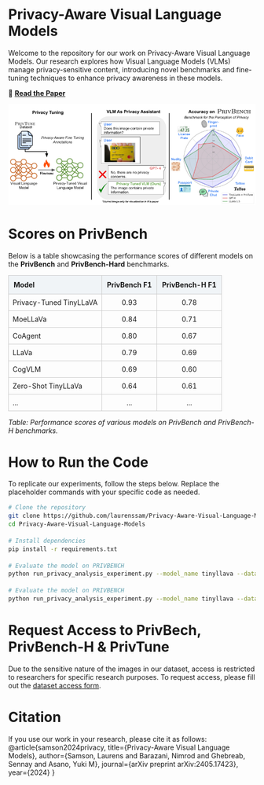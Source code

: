 # Privacy-Aware Visual Language Models

Welcome to the repository for our work on Privacy-Aware Visual Language Models. Our research explores how Visual Language Models (VLMs) manage privacy-sensitive content, introducing novel benchmarks and fine-tuning techniques to enhance privacy awareness in these models.

📄 **[Read the Paper](https://arxiv.org/abs/2405.17423)**

![Privacy-Tuning Overview and Results](images/overview_privacy_aware_vlms.png)

[//]: # (# Scores on PrivBench)

[//]: # ()
[//]: # (Below is a table showcasing the performance scores of different models on the PrivBench and PRIVBENCH-Hard benchmarks.)

[//]: # (| **Model**               | **PrivBench F1** | **PrivBench-H F1** |)

[//]: # (|-------------------------|------------------|--------------------|)

[//]: # (| Privacy-Tuned TinyLLaVA | 0.93             | 0.78               | )

[//]: # (| MoeLLaVa                | 0.84             | 0.71               | )

[//]: # (| CoAgent                 | 0.80             | 0.67               | )

[//]: # (| LLaVa                   | 0.79             | 0.69               | )

[//]: # (| CogVLM                  | 0.69             | 0.60               |)

[//]: # (| Zero-Shot TinyLLaVa     | 0.64             | 0.61               |)

[//]: # (| ...                     | ...              | ...                |)
# Scores on PrivBench

Below is a table showcasing the performance scores of different models on the **PrivBench** and **PrivBench-Hard** benchmarks.

<table>
  <thead>
    <tr>
      <th style="background-color:#f0f4f7; border: 1px solid #ccc; padding: 10px; text-align: left;">Model</th>
      <th style="background-color:#f0f4f7; border: 1px solid #ccc; padding: 10px; text-align: center;">PrivBench F1</th>
      <th style="background-color:#f0f4f7; border: 1px solid #ccc; padding: 10px; text-align: center;">PrivBench-H F1</th>
    </tr>
  </thead>
  <tbody>
    <tr>
      <td style="border: 1px solid #ccc; padding: 8px;">Privacy-Tuned TinyLLaVA</td>
      <td style="border: 1px solid #ccc; padding: 8px; text-align: center;">0.93</td>
      <td style="border: 1px solid #ccc; padding: 8px; text-align: center;">0.78</td>
    </tr>
    <tr>
      <td style="border: 1px solid #ccc; padding: 8px;">MoeLLaVa</td>
      <td style="border: 1px solid #ccc; padding: 8px; text-align: center;">0.84</td>
      <td style="border: 1px solid #ccc; padding: 8px; text-align: center;">0.71</td>
    </tr>
    <tr>
      <td style="border: 1px solid #ccc; padding: 8px;">CoAgent</td>
      <td style="border: 1px solid #ccc; padding: 8px; text-align: center;">0.80</td>
      <td style="border: 1px solid #ccc; padding: 8px; text-align: center;">0.67</td>
    </tr>
    <tr>
      <td style="border: 1px solid #ccc; padding: 8px;">LLaVa</td>
      <td style="border: 1px solid #ccc; padding: 8px; text-align: center;">0.79</td>
      <td style="border: 1px solid #ccc; padding: 8px; text-align: center;">0.69</td>
    </tr>
    <tr>
      <td style="border: 1px solid #ccc; padding: 8px;">CogVLM</td>
      <td style="border: 1px solid #ccc; padding: 8px; text-align: center;">0.69</td>
      <td style="border: 1px solid #ccc; padding: 8px; text-align: center;">0.60</td>
    </tr>
    <tr>
      <td style="border: 1px solid #ccc; padding: 8px;">Zero-Shot TinyLLaVa</td>
      <td style="border: 1px solid #ccc; padding: 8px; text-align: center;">0.64</td>
      <td style="border: 1px solid #ccc; padding: 8px; text-align: center;">0.61</td>
    </tr>
    <tr>
      <td style="border: 1px solid #ccc; padding: 8px;">...</td>
      <td style="border: 1px solid #ccc; padding: 8px; text-align: center;">...</td>
      <td style="border: 1px solid #ccc; padding: 8px; text-align: center;">...</td>
    </tr>
  </tbody>
</table>

*Table: Performance scores of various models on PrivBench and PrivBench-H benchmarks.*

# How to Run the Code

To replicate our experiments, follow the steps below. Replace the placeholder commands with your specific code as needed.

```bash
# Clone the repository
git clone https://github.com/laurenssam/Privacy-Aware-Visual-Language-Models.git
cd Privacy-Aware-Visual-Language-Models

# Install dependencies
pip install -r requirements.txt

# Evaluate the model on PRIVBENCH
python run_privacy_analysis_experiment.py --model_name tinyllava --dataset privbench

# Evaluate the model on PRIVBENCH
python run_privacy_analysis_experiment.py --model_name tinyllava --dataset privbench_hard
```
 
# Request Access to PrivBech, PrivBench-H & PrivTune
Due to the sensitive nature of the images in our dataset, access is restricted to researchers for specific research purposes. To request access, please fill out the [dataset access form](https://forms.gle/j4X7KUgL6nxwoBeR8).

# Citation
If you use our work in your research, please cite it as follows:
@article{samson2024privacy,
  title={Privacy-Aware Visual Language Models},
  author={Samson, Laurens and Barazani, Nimrod and Ghebreab, Sennay and Asano, Yuki M},
  journal={arXiv preprint arXiv:2405.17423},
  year={2024}
}



